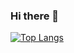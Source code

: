 ### Hi there 👋

[![Top Langs](https://github-readme-stats.vercel.app/api/top-langs/?username=Grisha1232&layout=compact&hide=css,html,CMake&theme=radical)](https://github.com/anuraghazra/github-readme-stats)

<!--
**Grisha1232/Grisha1232** is a ✨ _special_ ✨ repository because its `README.md` (this file) appears on your GitHub profile.

Here are some ideas to get you started:

- 🔭 I’m currently working on ...
- 🌱 I’m currently learning ...
- 👯 I’m looking to collaborate on ...
- 🤔 I’m looking for help with ...
- 💬 Ask me about ...
- 📫 How to reach me: ...
- 😄 Pronouns: ...
- ⚡ Fun fact: ...
-->
